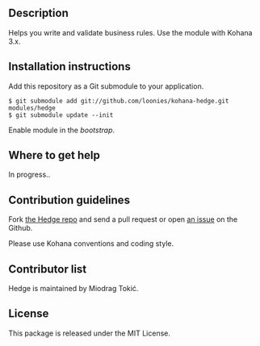 ## Description

Helps you write and validate business rules. Use the module with Kohana 3.x.

## Installation instructions

Add this repository as a Git submodule to your application.

	$ git submodule add git://github.com/loonies/kohana-hedge.git modules/hedge
	$ git submodule update --init

Enable module in the *bootstrap*.

## Where to get help

In progress..

## Contribution guidelines

Fork [the Hedge repo](http://github.com/loonies/kohana-hedge) and send a pull request or open [an issue](http://github.com/loonies/kohana-hedge/issues) on the Github.

Please use Kohana conventions and coding style.

## Contributor list

Hedge is maintained by Miodrag Tokić.

## License

This package is released under the MIT License.
